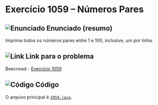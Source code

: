 # Exercício 1059 – Números Pares
## <img src="https://img.icons8.com/ios-glyphs/24/000000/book.png" alt="Enunciado" /> Enunciado (resumo)  
Imprima todos os números pares entre 1 e 100, inclusive, um por linha.

## <img src="https://img.icons8.com/ios-glyphs/24/000000/link.png" alt="Link" /> Link para o problema  
Beecrowd - [Exercício 1059](https://www.beecrowd.com.br/repository/UOJ_1059.html)

## <img src="https://img.icons8.com/ios-glyphs/24/000000/code.png" alt="Código" /> Código  
O arquivo principal é [`1059.java`](1059.java).
